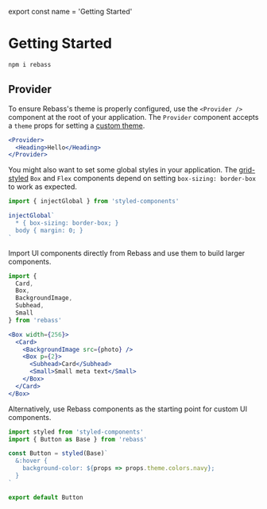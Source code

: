 
export const name = 'Getting Started'

# Getting Started

```sh
npm i rebass
```

## Provider

To ensure Rebass's theme is properly configured, use the `<Provider />` component at the root of your application.
The `Provider` component accepts a `theme` props for setting a [custom theme][theming].

```.jsx
<Provider>
  <Heading>Hello</Heading>
</Provider>
```

You might also want to set some global styles in your application.
The [grid-styled][grid-styled] `Box` and `Flex` components depend on setting `box-sizing: border-box` to work as expected.

```jsx
import { injectGlobal } from 'styled-components'

injectGlobal`
  * { box-sizing: border-box; }
  body { margin: 0; }
`
```

Import UI components directly from Rebass and use them to build larger components.

```js
import {
  Card,
  Box,
  BackgroundImage,
  Subhead,
  Small
} from 'rebass'
```

```.jsx
<Box width={256}>
  <Card>
    <BackgroundImage src={photo} />
    <Box p={2}>
      <Subhead>Card</Subhead>
      <Small>Small meta text</Small>
    </Box>
  </Card>
</Box>
```

Alternatively, use Rebass components as the starting point for custom UI components.

```jsx
import styled from 'styled-components'
import { Button as Base } from 'rebass'

const Button = styled(Base)`
  &:hover {
    background-color: ${props => props.theme.colors.navy};
  }
`

export default Button
```

[theming]: theming.md
[grid-styled]: https://github.com/jxnblk/grid-styled

